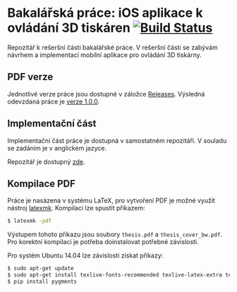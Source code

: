 # Bakalářská práce: iOS aplikace k ovládání 3D tiskáren [![Build Status](https://travis-ci.com/josefdolezal/fit-bi-bap.svg?token=AxpSW7yys3aiQpPG9zMW&branch=master)](https://travis-ci.com/josefdolezal/fit-bi-bap)
Repozitář k rešeršní části bakalářské práce.
V rešeršní části se zabývám návrhem a implementací mobilní aplikace pro ovládání 3D tiskárny.

## PDF verze

Jednotlivé verze práce jsou dostupné v záložce [Releases](https://github.com/josefdolezal/fit-bi-bap/releases). Výsledná odevzdaná práce je [verze 1.0.0](https://github.com/josefdolezal/fit-bi-bap/releases/tag/1.0.0).

## Implementační část

Implementační část práce je dostupná v samostatném repozitáři. V souladu se zadáním je v anglickém jazyce.

Repozitář je dostupný [zde](https://github.com/3DprintFIT/octoprint-ios-client).

## Kompilace PDF

Práce je nasázena v systému LaTeX, pro vytvoření PDF je možné využít nástroj [latexmk](https://www.ctan.org/pkg/latexmk). Kompilaci lze spustit příkazem:

```bash
$ latexmk -pdf
```

Výstupem tohoto příkazu jsou soubory `thesis.pdf` a `thesis_cover_bw.pdf`.
Pro korektní kompilaci je potřeba doinstalovat potřebné závislosti.

Pro systém Ubuntu 14.04 lze závislosti získat příkazy:

```bash
$ sudo apt-get update
$ sudo apt-get install texlive-fonts-recommended texlive-latex-extra texlive-fonts-extra dvipng texlive-latex-recommended texlive-lang-czechslovak texlive-generic-extra lmodern latexmk latex-xcolor etoolbox python-pip
$ pip install pygments
```
